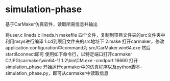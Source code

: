 # simulation-phase
基于CarMaker仿真软件，读取所需信息并输出

将user.c lineds.c lineds.h makefile 四个文件，复制到项目文件夹的src文件夹中
利用msys进行编译
    1.cd到项目文件夹的src地址下
    2.make
打开carmaker，修改application configuration中command为 src/CarMaker.win64.exe
然后start&connect即可
使用如下命令行，以特定端口打开carmaker
C:\IPG\carmaker\win64-11.1.2\bin\CM.exe -cmdport 16660
打开simulation_phase
开始运行carmaker中的仿真程序以及python脚本-simulation_phase.py，即可从carmaker中读取信息
